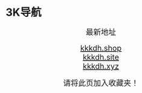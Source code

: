 # 3K导航
<center>
<span style="font-size:20px">最新地址</span><br>
<br />
<span style="font-size:20px"><a href="https://kkkdh.shop" target="_blank">kkkdh.shop</a></span><br>
<span style="font-size:20px"><a href="https://kkkdh.site" target="_blank">kkkdh.site</a></span><br>
<span style="font-size:20px"><a href="https://kkkdh.xyz" target="_blank">kkkdh.xyz</a></span><br>
<br />
<span style="font-size:20px">请将此页加入收藏夹！</span>
</center>
